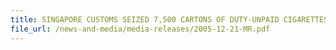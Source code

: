 ```yaml
---
title: SINGAPORE CUSTOMS SEIZED 7,500 CARTONS OF DUTY-UNPAID CIGARETTES 
file_url: /news-and-media/media-releases/2005-12-21-MR.pdf
---
```

